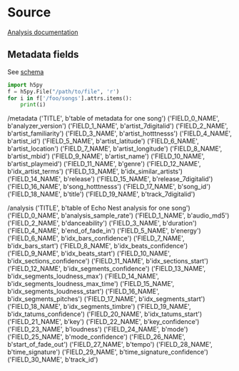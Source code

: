 # Source

[Analysis documentation](http://docs.echonest.com.s3-website-us-east-1.amazonaws.com/_static/AnalyzeDocumentation.pdf)


## Metadata fields

See [schema](https://labrosa.ee.columbia.edu/millionsong/sites/default/files/AdditionalFiles/FileSchema.pdf)
```python
import h5py
f = h5py.File("/path/to/file", 'r')
for i in f['/foo/songs'].attrs.items():
    print(i)
```

/metadata
('TITLE', b'table of metadata for one song')
('FIELD_0_NAME', b'analyzer_version')
('FIELD_1_NAME', b'artist_7digitalid')
('FIELD_2_NAME', b'artist_familiarity')
('FIELD_3_NAME', b'artist_hotttnesss')
('FIELD_4_NAME', b'artist_id')
('FIELD_5_NAME', b'artist_latitude')
('FIELD_6_NAME', b'artist_location')
('FIELD_7_NAME', b'artist_longitude')
('FIELD_8_NAME', b'artist_mbid')
('FIELD_9_NAME', b'artist_name')
('FIELD_10_NAME', b'artist_playmeid')
('FIELD_11_NAME', b'genre')
('FIELD_12_NAME', b'idx_artist_terms')
('FIELD_13_NAME', b'idx_similar_artists')
('FIELD_14_NAME', b'release')
('FIELD_15_NAME', b'release_7digitalid')
('FIELD_16_NAME', b'song_hotttnesss')
('FIELD_17_NAME', b'song_id')
('FIELD_18_NAME', b'title')
('FIELD_19_NAME', b'track_7digitalid')

/analysis
('TITLE', b'table of Echo Nest analysis for one song')
('FIELD_0_NAME', b'analysis_sample_rate')
('FIELD_1_NAME', b'audio_md5')
('FIELD_2_NAME', b'danceability')
('FIELD_3_NAME', b'duration')
('FIELD_4_NAME', b'end_of_fade_in')
('FIELD_5_NAME', b'energy')
('FIELD_6_NAME', b'idx_bars_confidence')
('FIELD_7_NAME', b'idx_bars_start')
('FIELD_8_NAME', b'idx_beats_confidence')
('FIELD_9_NAME', b'idx_beats_start')
('FIELD_10_NAME', b'idx_sections_confidence')
('FIELD_11_NAME', b'idx_sections_start')
('FIELD_12_NAME', b'idx_segments_confidence')
('FIELD_13_NAME', b'idx_segments_loudness_max')
('FIELD_14_NAME', b'idx_segments_loudness_max_time')
('FIELD_15_NAME', b'idx_segments_loudness_start')
('FIELD_16_NAME', b'idx_segments_pitches')
('FIELD_17_NAME', b'idx_segments_start')
('FIELD_18_NAME', b'idx_segments_timbre')
('FIELD_19_NAME', b'idx_tatums_confidence')
('FIELD_20_NAME', b'idx_tatums_start')
('FIELD_21_NAME', b'key')
('FIELD_22_NAME', b'key_confidence')
('FIELD_23_NAME', b'loudness')
('FIELD_24_NAME', b'mode')
('FIELD_25_NAME', b'mode_confidence')
('FIELD_26_NAME', b'start_of_fade_out')
('FIELD_27_NAME', b'tempo')
('FIELD_28_NAME', b'time_signature')
('FIELD_29_NAME', b'time_signature_confidence')
('FIELD_30_NAME', b'track_id')
